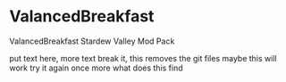 # ValancedBreakfast
 ValancedBreakfast Stardew Valley Mod Pack
 
 put text here, more text
 break it, this removes the git files
 maybe this will work
 try it again
 once more
 what does this find
